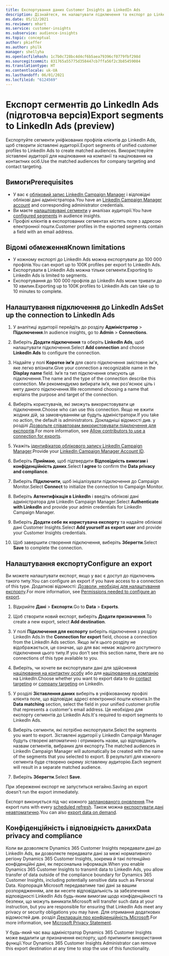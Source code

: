 ```yaml
---
title: Експортування даних Customer Insights до LinkedIn Ads
description: Дізнайтеся, як налаштувати підключення та експорт до LinkedIn Ads.
ms.date: 05/12/2021
ms.reviewer: mhart
ms.service: customer-insights
ms.subservice: audience-insights
ms.topic: conceptual
author: pkieffer
ms.author: philk
manager: shellyha
ms.openlocfilehash: 1c7b0c728bc4d4cf6b5aea79396cf0779fbf298d
ms.sourcegitcommit: 831765a55775d358447cb7ffa56f2c3b85459084
ms.translationtype: HT
ms.contentlocale: uk-UA
ms.lasthandoff: 06/01/2021
ms.locfileid: "6124569"
---
```

# <a name="export-segments-to-linkedin-ads-preview"></a><span data-ttu-id="fbc1b-103">Експорт сегментів до LinkedIn Ads (підготовча версія)</span><span class="sxs-lookup"><span data-stu-id="fbc1b-103">Export segments to LinkedIn Ads (preview)</span></span>

<span data-ttu-id="fbc1b-104">Експортуйте сегменти уніфікованих профілів клієнтів до LinkedIn Ads, щоб створити зіставлені аудиторії.</span><span class="sxs-lookup"><span data-stu-id="fbc1b-104">Export segments of unified customer profiles to LinkedIn Ads to create matched audiences.</span></span> <span data-ttu-id="fbc1b-105">Використовуйте зіставлені аудиторії для націлювання на компанії та націлювання на контактних осіб.</span><span class="sxs-lookup"><span data-stu-id="fbc1b-105">Use the matched audiences for company targeting and contact targeting.</span></span>

## <a name="prerequisites"></a><span data-ttu-id="fbc1b-106">Вимоги</span><span class="sxs-lookup"><span data-stu-id="fbc1b-106">Prerequisites</span></span>

-   <span data-ttu-id="fbc1b-107">У вас є [обліковий запис LinkedIn Campaign Manager](https://business.linkedin.com/marketing-solutions/ads) і відповідні облікові дані адміністратора.</span><span class="sxs-lookup"><span data-stu-id="fbc1b-107">You have an [LinkedIn Campaign Manager account](https://business.linkedin.com/marketing-solutions/ads) and corresponding administrator credentials.</span></span>
-   <span data-ttu-id="fbc1b-108">Ви маєте [налаштовувані сегменти](segments.md) у аналізах аудиторії.</span><span class="sxs-lookup"><span data-stu-id="fbc1b-108">You have [configured segments](segments.md) in audience insights.</span></span>
-   <span data-ttu-id="fbc1b-109">Профілі клієнтів в експортованих сегментах містять поле з адресою електронної пошти.</span><span class="sxs-lookup"><span data-stu-id="fbc1b-109">Customer profiles in the exported segments contain a field with an email address.</span></span>

## <a name="known-limitations"></a><span data-ttu-id="fbc1b-110">Відомі обмеження</span><span class="sxs-lookup"><span data-stu-id="fbc1b-110">Known limitations</span></span>

- <span data-ttu-id="fbc1b-111">У кожному експорті до LinkedIn Ads можна експортувати до 100 000 профілів.</span><span class="sxs-lookup"><span data-stu-id="fbc1b-111">You can export up to 100K profiles per export to LinkedIn Ads.</span></span>
- <span data-ttu-id="fbc1b-112">Експортувати в LinkedIn Ads можна тільки сегменти.</span><span class="sxs-lookup"><span data-stu-id="fbc1b-112">Exporting to LinkedIn Ads is limited to segments.</span></span>
- <span data-ttu-id="fbc1b-113">Експортування до 100 000 профілів до LinkedIn Ads може тривати до 10 хвилин.</span><span class="sxs-lookup"><span data-stu-id="fbc1b-113">Exporting up to 100K profiles to LinkedIn Ads can take up to 10 minutes to complete.</span></span> 

## <a name="set-up-the-connection-to-linkedin-ads"></a><span data-ttu-id="fbc1b-114">Налаштування підключення до LinkedIn Ads</span><span class="sxs-lookup"><span data-stu-id="fbc1b-114">Set up the connection to LinkedIn Ads</span></span>

1. <span data-ttu-id="fbc1b-115">У аналітиці аудиторії перейдіть до розділу **Адміністратор** > **Підключення**.</span><span class="sxs-lookup"><span data-stu-id="fbc1b-115">In audience insights, go to **Admin** > **Connections**.</span></span>

1. <span data-ttu-id="fbc1b-116">Виберіть **Додати підключення** та оберіть **LinkedIn Ads**, щоб налаштувати підключення.</span><span class="sxs-lookup"><span data-stu-id="fbc1b-116">Select **Add connection** and choose **LinkedIn Ads** to configure the connection.</span></span>

1. <span data-ttu-id="fbc1b-117">Надайте у полі **Коротке ім’я** для свого підключення змістовне ім'я, яке легко впізнати.</span><span class="sxs-lookup"><span data-stu-id="fbc1b-117">Give your connection a recognizable name in the **Display name** field.</span></span> <span data-ttu-id="fbc1b-118">Ім’я та тип підключення описують це підключення.</span><span class="sxs-lookup"><span data-stu-id="fbc1b-118">The name and the type of the connection describe this connection.</span></span> <span data-ttu-id="fbc1b-119">Ми рекомендуємо вибирати ім’я, яке роз'яснює ціль і мету даного підключення.</span><span class="sxs-lookup"><span data-stu-id="fbc1b-119">We recommend choosing a name that explains the purpose and target of the connection.</span></span>

1. <span data-ttu-id="fbc1b-120">Виберіть користувачів, які зможуть використовувати це підключення.</span><span class="sxs-lookup"><span data-stu-id="fbc1b-120">Choose who can use this connection.</span></span> <span data-ttu-id="fbc1b-121">Якщо не вжити жодних дій, за замовчуванням це будуть адміністратори.</span><span class="sxs-lookup"><span data-stu-id="fbc1b-121">If you take no action, the default is administrators.</span></span> <span data-ttu-id="fbc1b-122">Докладніші відомості див. у розділі [Дозвольте співавторам використовувати підключення для експортів](connections.md#allow-contributors-to-use-a-connection-for-exports).</span><span class="sxs-lookup"><span data-stu-id="fbc1b-122">For more information, see [Allow contributors to use a connection for exports](connections.md#allow-contributors-to-use-a-connection-for-exports).</span></span>

1. <span data-ttu-id="fbc1b-123">Укажіть [ідентифікатор облікового запису LinkedIn Campaign Manager](https://www.linkedin.com/help/lms/answer/a424270).</span><span class="sxs-lookup"><span data-stu-id="fbc1b-123">Provide your [LinkedIn Campaign Manager Account ID](https://www.linkedin.com/help/lms/answer/a424270).</span></span>

1. <span data-ttu-id="fbc1b-124">Виберіть **Приймаю**, щоб підтвердити **Відповідність вимогам і конфіденційність даних**.</span><span class="sxs-lookup"><span data-stu-id="fbc1b-124">Select **I agree** to confirm the **Data privacy and compliance**.</span></span>

1. <span data-ttu-id="fbc1b-125">Виберіть **Підключити**, щоб ініціалізувати підключення до Campaign Monitor.</span><span class="sxs-lookup"><span data-stu-id="fbc1b-125">Select **Connect** to initialize the connection to Campaign Monitor.</span></span>

1. <span data-ttu-id="fbc1b-126">Виберіть **Автентифікація в LinkedIn** і введіть облікові дані адміністратора для LinkedIn Campaign Manager.</span><span class="sxs-lookup"><span data-stu-id="fbc1b-126">Select **Authenticate with LinkedIn** and provide your admin credentials for LinkedIn Campaign Manager.</span></span>

1. <span data-ttu-id="fbc1b-127">Виберіть **Додати себе як користувача експорту** та надайте облікові дані Customer Insights.</span><span class="sxs-lookup"><span data-stu-id="fbc1b-127">Select **Add yourself as export user** and provide your Customer Insights credentials.</span></span>

1. <span data-ttu-id="fbc1b-128">Щоб завершити створення підключення, виберіть **Зберегти**.</span><span class="sxs-lookup"><span data-stu-id="fbc1b-128">Select **Save** to complete the connection.</span></span>

## <a name="configure-an-export"></a><span data-ttu-id="fbc1b-129">Налаштування експорту</span><span class="sxs-lookup"><span data-stu-id="fbc1b-129">Configure an export</span></span>

<span data-ttu-id="fbc1b-130">Ви можете налаштувати експорт, якщо у вас є доступ до підключень такого типу.</span><span class="sxs-lookup"><span data-stu-id="fbc1b-130">You can configure an export if you have access to a connection of this type.</span></span> <span data-ttu-id="fbc1b-131">Додаткові відомості: [Дозволи, необхідні для налаштування експорту](export-destinations.md#set-up-a-new-export).</span><span class="sxs-lookup"><span data-stu-id="fbc1b-131">For more information, see [Permissions needed to configure an export](export-destinations.md#set-up-a-new-export).</span></span>

1. <span data-ttu-id="fbc1b-132">Відкрийте **Дані** > **Експорти**.</span><span class="sxs-lookup"><span data-stu-id="fbc1b-132">Go to **Data** > **Exports**.</span></span>

1. <span data-ttu-id="fbc1b-133">Щоб створити новий експорт, виберіть **Додати призначення**.</span><span class="sxs-lookup"><span data-stu-id="fbc1b-133">To create a new export, select **Add destination**.</span></span>

1. <span data-ttu-id="fbc1b-134">У полі **Підключення для експорту** виберіть підключення з розділу LinkedIn Ads.</span><span class="sxs-lookup"><span data-stu-id="fbc1b-134">In the **Connection for export** field, choose a connection from the LinkedIn Ads section.</span></span> <span data-ttu-id="fbc1b-135">Якщо ім'я цього розділу не відображається, це означає, що для вас немає жодного доступного підключення цього типу.</span><span class="sxs-lookup"><span data-stu-id="fbc1b-135">If you don't see this section name, there are no connections of this type available to you.</span></span>

1. <span data-ttu-id="fbc1b-136">Виберіть, чи хочете ви експортувати дані для здійснення [націлювання на контактну особу](https://business.linkedin.com/marketing-solutions/ad-targeting/contact-targeting) або для [націлювання на компанію](https://business.linkedin.com/marketing-solutions/ad-targeting/account-targeting) на LinkedIn.</span><span class="sxs-lookup"><span data-stu-id="fbc1b-136">Choose whether you want to export data to do [contact targeting](https://business.linkedin.com/marketing-solutions/ad-targeting/contact-targeting) or [company targeting](https://business.linkedin.com/marketing-solutions/ad-targeting/account-targeting) on LinkedIn.</span></span> 

1. <span data-ttu-id="fbc1b-137">У розділі **Зіставлення даних** виберіть в уніфікованому профілі клієнта поле, що відповідає адресі електронної пошти клієнта.</span><span class="sxs-lookup"><span data-stu-id="fbc1b-137">In the **Data matching** section, select the field in your unified customer profile that represents a customer's email address.</span></span> <span data-ttu-id="fbc1b-138">Це необхідно для експорту сегментів до LinkedIn Ads.</span><span class="sxs-lookup"><span data-stu-id="fbc1b-138">It's required to export segments to LinkedIn Ads.</span></span>

1. <span data-ttu-id="fbc1b-139">Виберіть сегменти, які потрібно експортувати.</span><span class="sxs-lookup"><span data-stu-id="fbc1b-139">Select the segments you want to export.</span></span> <span data-ttu-id="fbc1b-140">Зіставлені аудиторії у LinkedIn Campaign Manager будуть створені автоматично і отримають назви, що відповідають назвам сегментів, вибраних для експорту.</span><span class="sxs-lookup"><span data-stu-id="fbc1b-140">The matched audiences in LinkedIn Campaign Manager will automatically be created with the name of the segments that you selected to export.</span></span> <span data-ttu-id="fbc1b-141">В результаті для кожного сегмента буде створено окрему зіставлену аудиторію.</span><span class="sxs-lookup"><span data-stu-id="fbc1b-141">Each segment will result in a separate matched audience.</span></span> 

1. <span data-ttu-id="fbc1b-142">Виберіть **Зберегти**.</span><span class="sxs-lookup"><span data-stu-id="fbc1b-142">Select **Save**.</span></span>

<span data-ttu-id="fbc1b-143">При збереженні експорт не запуститься негайно.</span><span class="sxs-lookup"><span data-stu-id="fbc1b-143">Saving an export doesn't run the export immediately.</span></span>

<span data-ttu-id="fbc1b-144">Експорт виконується під час кожного [запланованого оновлення](system.md#schedule-tab).</span><span class="sxs-lookup"><span data-stu-id="fbc1b-144">The export runs with every [scheduled refresh](system.md#schedule-tab).</span></span> <span data-ttu-id="fbc1b-145">Також можна [експортувати дані неавтоматично](export-destinations.md#run-exports-on-demand).</span><span class="sxs-lookup"><span data-stu-id="fbc1b-145">You can also [export data on demand](export-destinations.md#run-exports-on-demand).</span></span> 


## <a name="data-privacy-and-compliance"></a><span data-ttu-id="fbc1b-146">Конфіденційність і відповідність даних</span><span class="sxs-lookup"><span data-stu-id="fbc1b-146">Data privacy and compliance</span></span>

<span data-ttu-id="fbc1b-147">Коли ви дозволяєте Dynamics 365 Customer Insights передавати дані до LinkedIn Ads, ви дозволяєте передавати дані за межі нормативного регіону Dynamics 365 Customer Insights, зокрема й такі потенційно конфіденційні дані, як персональна інформація.</span><span class="sxs-lookup"><span data-stu-id="fbc1b-147">When you enable Dynamics 365 Customer Insights to transmit data to LinkedIn Ads, you allow transfer of data outside of the compliance boundary for Dynamics 365 Customer Insights, including potentially sensitive data such as Personal Data.</span></span> <span data-ttu-id="fbc1b-148">Корпорація Microsoft передаватиме такі дані за вашим розпорядженням, але ви несете відповідальність за забезпечення відповідності LinkedIn Ads будь-яким вимогам щодо конфіденційності та безпеки, що можуть виникати.</span><span class="sxs-lookup"><span data-stu-id="fbc1b-148">Microsoft will transfer such data at your instruction, but you are responsible for ensuring that LinkedIn Ads meet any privacy or security obligations you may have.</span></span> <span data-ttu-id="fbc1b-149">Для отримання додаткових відомостей див. розділ [Декларація про конфіденційність Microsoft](https://go.microsoft.com/fwlink/?linkid=396732).</span><span class="sxs-lookup"><span data-stu-id="fbc1b-149">For more information, see [Microsoft Privacy Statement](https://go.microsoft.com/fwlink/?linkid=396732).</span></span>

<span data-ttu-id="fbc1b-150">У будь-який час ваш адміністратор Dynamics 365 Customer Insights може видалити це призначення експорту, щоб припинити використання функції.</span><span class="sxs-lookup"><span data-stu-id="fbc1b-150">Your Dynamics 365 Customer Insights Administrator can remove this export destination at any time to stop the use of this functionality.</span></span>
